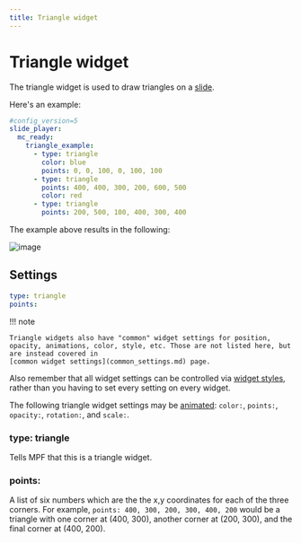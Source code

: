 ```yaml
---
title: Triangle widget
---
```


# Triangle widget


The triangle widget is used to draw triangles on a
[slide](../slides/index.md).

Here's an example:

``` yaml
#config_version=5
slide_player:
  mc_ready:
    triangle_example:
      - type: triangle
        color: blue
        points: 0, 0, 100, 0, 100, 100
      - type: triangle
        points: 400, 400, 300, 200, 600, 500
        color: red
      - type: triangle
        points: 200, 500, 100, 400, 300, 400
```

The example above results in the following:

![image](../images/triangle.png)

## Settings

``` yaml
type: triangle
points:
```

!!! note

    Triangle widgets also have "common" widget settings for position,
    opacity, animations, color, style, etc. Those are not listed here, but
    are instead covered in
    [common widget settings](common_settings.md) page.

Also remember that all widget settings can be controlled via
[widget styles](styles.md), rather than you having to set every setting on every
widget.

The following triangle widget settings may be
[animated](animation.md):
`color:`, `points:`, `opacity:`, `rotation:`, and `scale:`.

### type: triangle

Tells MPF that this is a triangle widget.

### points:

A list of six numbers which are the the x,y coordinates for each of the
three corners. For example, `points: 400, 300, 200, 300, 400, 200` would
be a triangle with one corner at (400, 300), another corner at (200,
300), and the final corner at (400, 200).
